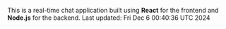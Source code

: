 This is a real-time chat application built using **React** for the frontend and **Node.js** for the backend.
Last updated: Fri Dec  6 00:40:36 UTC 2024
